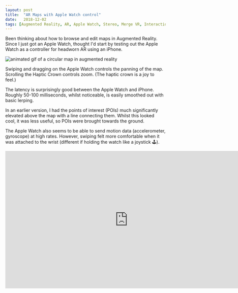 ```yaml
---
layout: post
title:  "AR Maps with Apple Watch control"
date:   2018-12-02
tags: [Augmented Reality, AR, Apple Watch, Stereo, Merge VR, Interaction Design, Prototype, POC]
---
```


Been thinking about how to browse and edit maps in Augmented Reality. Since I just got an Apple Watch, thought I'd start by testing out the Apple Watch as a controller for headworn AR using an iPhone.

![animated gif of a circular map in augmented reality](media/ar-map-giphy.gif)

Swiping and dragging on the Apple Watch controls the panning of the map. Scrolling the Haptic Crown controls zoom. (The haptic crown is a joy to feel.)

The latency is surprisingly good between the Apple Watch and iPhone. Roughly 50-100 milliseconds, whilst noticeable, is easily smoothed out with basic lerping.

In an earlier version, I had the points of interest (POIs) much significantly elevated above the map with a line connecting them. Whilst this looked cool, it was less useful, so POIs were brought towards the ground.

The Apple Watch also seems to be able to send motion data (accelerometer, gyroscope) at high rates. However, swiping felt more comfortable when it was attached to the wrist (different if holding the watch like a joystick 🕹).

<iframe width="769" height="433" src="https://www.youtube.com/embed/Ui2wxBJ04CA" frameborder="0" allow="accelerometer; autoplay; encrypted-media; gyroscope; picture-in-picture" allowfullscreen></iframe>